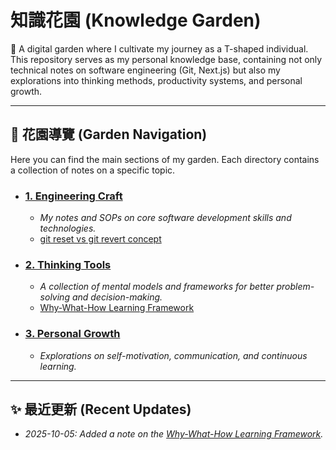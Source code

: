 # 知識花園 (Knowledge Garden)

🌱 A digital garden where I cultivate my journey as a T-shaped individual. This repository serves as my personal knowledge base, containing not only technical notes on software engineering (Git, Next.js) but also my explorations into thinking methods, productivity systems, and personal growth.

---

## 🧭 花園導覽 (Garden Navigation)

Here you can find the main sections of my garden. Each directory contains a collection of notes on a specific topic.

- ### [**1. Engineering Craft**](./1_Engineering_Craft/)

  - _My notes and SOPs on core software development skills and technologies._
  - [git reset vs git revert concept](./1_Engineering_Craft/git-operations.md)

- ### [**2. Thinking Tools**](./2_Thinking_Tools/)

  - _A collection of mental models and frameworks for better problem-solving and decision-making._
  - [Why-What-How Learning Framework](./2_Thinking_Tools/why-what-how-framework.md)

- ### [**3. Personal Growth**](./3_Personal_Growth/)
  - _Explorations on self-motivation, communication, and continuous learning._

---

## ✨ 最近更新 (Recent Updates)

- _2025-10-05: Added a note on the [Why-What-How Learning Framework](./2_Thinking_Tools/why-what-how-framework.md)._
